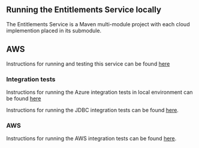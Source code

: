 ## Running the Entitlements Service locally
The Entitlements Service is a Maven multi-module project with each cloud implemention placed in its submodule.
## AWS

Instructions for running and testing this service can be found [here](./provider/entitlements-v2-aws/README.md)

### Integration tests
Instructions for running the Azure integration tests in local environment can be found [here][Azure documentation]

Instructions for running the JDBC integration tests can be found [here][JDBC documentation].

[Azure documentation]: testing/entitlements-v2-test-azure/README.md
[JDBC documentation]: provider/entitlements-v2-jdbc/README.md


### AWS

Instructions for running the AWS integration tests can be found [here](./provider/entitlements-v2-aws/README.md).